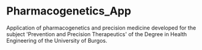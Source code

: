 # Pharmacogenetics_App
Application of pharmacogenetics and precision medicine developed for the subject 'Prevention and Precision Therapeutics' of the Degree in Health Engineering of the University of Burgos.
